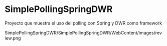SimplePollingSpringDWR
======================

Proyecto que muestra el uso del polling con Spring y DWR como framework


SimplePollingSpringDWR/SimplePollingSpringDWR/WebContent/images/review.png
